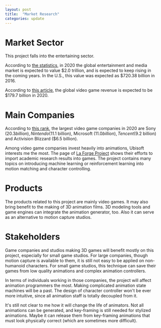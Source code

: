 ```yaml
---
layout: post
title:  "Market Research"
categories: update
---
```

# Market Sector
This project falls into the entertaining sector.

According to [the statistics](https://www.statista.com/statistics/237749/value-of-the-global-entertainment-and-media-market/),
in 2020 the global entertainment and media market is expected to value $2.0 trillion, and is expected to keep rising in the coming years.
In the U.S., this value was expected as $720.38 billion in 2016.

According to [this article](https://www.marketwatch.com/story/videogames-are-a-bigger-industry-than-sports-and-movies-combined-thanks-to-the-pandemic-11608654990),
the global video game revenue is expected to be $179.7 billion in 2020.

# Main Companies
According to [this rank](https://www.alltopeverything.com/top-10-biggest-video-game-companies/),
the largest video game companies in 2020 are Sony ($20.3 billion), Nintendo ($11.1 billion), Microsoft ($11.0 billion), Tencent ($9.2 billion) and Activision Blizzard ($6.5 billion).

Among video game companies invest heavily into animations, Ubisoft interests me the most.
The page of [La Forge Project](https://montreal.ubisoft.com/en/our-engagements/research-and-development/) shows their efforts to import academic research results into games.
The project contains many topics on introducing machine learning or reinforcement learning into motion matching and character controlling.

# Products
The products related to this project are mainly video games.
It may also bring benefit to the making of 3D animation films.
3D modeling tools and game engines can integrate the animation generator, too.
Also it can serve as an alternative to motion capture studios.

# Stakeholders
Game companies and studios making 3D games will benefit mostly on this project, especially for small game studios.
For large companies, though motion capture is available to them, it is still not easy to be applied on non-humanoid characters.
For small game studios, this technique can save their games from low quality animations and complex animation controllers.

In terms of individuals working in those companies, the project will affect animation programmers the most.
Making complicated animation state machines will be a past.
The design of character controller won't be ever more intuitive, since all animation staff is totally decoupled from it.

It's still not clear to me how it will change the life of animators.
Not all animations can be generated, and key-framing is still needed for stylized animations.
Maybe it can release them from key-framing animations that must look physically correct (which are sometimes more difficult).